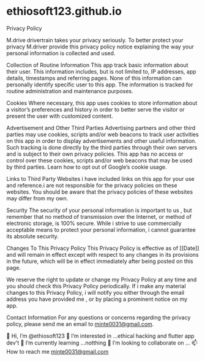 # ethiosoft123.github.io
 Privacy Policy

M.drive drivertrain takes your privacy seriously. To better protect your privacy M.driver provide this privacy policy notice explaining the way your personal information is collected and used.

Collection of Routine Information This app track basic information about their user. This information includes, but is not limited to, IP addresses, app details, timestamps and referring pages. None of this information can personally identify specific user to this app. The information is tracked for routine administration and maintenance purposes.

Cookies Where necessary, this app uses cookies to store information about a visitor’s preferences and history in order to better serve the visitor  or present the user with customized content.

Advertisement and Other Third Parties Advertising partners and other third parties may use cookies, scripts and/or web beacons to track user activities on this app in order to display advertisements and other useful information. Such tracking is done directly by the third parties through their own servers and is subject to their own privacy policies. This app has no access or control over these cookies, scripts and/or web beacons that may be used by third parties. Learn how to opt out of Google’s cookie usage.

Links to Third Party Websites i have included links on this  app for your use and reference.i are not responsible for the privacy policies on these websites. You should be aware that the privacy policies of these websites may differ from my own.

Security The security of your personal information is important to us , but remember that no method of transmission over the Internet, or method of electronic storage, is 100% secure. While i strive to use commercially acceptable means to protect your personal information, i cannot guarantee its absolute security.

Changes To This Privacy Policy This Privacy Policy is effective as of [[Date]] and will remain in effect except with respect to any changes in its provisions in the future, which will be in effect immediately after being posted on this page.

We reserve the right to update or change my Privacy Policy at any time and you should check this Privacy Policy periodically. If i make any material changes to this Privacy Policy, i will notify you either through the email address you have provided me , or by placing a prominent notice on my app.

Contact Information For any questions or concerns regarding the privacy policy, please send me an email to minte0031@gmail.com.

👋 Hi, I’m @ethiosoft123
👀 I’m interested in ...ethical hacking and flutter app dev't
🌱 I’m currently learning ...notthing
💞️ I’m looking to collaborate on ...
📫 How to reach me minte0031@gmail.com
